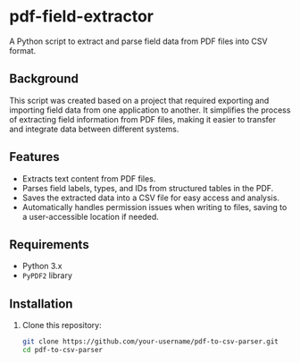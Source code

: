 # pdf-field-extractor
A Python script to extract and parse field data from PDF files into CSV format.

## Background

This script was created based on a project that required exporting and importing field data from one application to another. It simplifies the process of extracting field information from PDF files, making it easier to transfer and integrate data between different systems.

## Features

- Extracts text content from PDF files.
- Parses field labels, types, and IDs from structured tables in the PDF.
- Saves the extracted data into a CSV file for easy access and analysis.
- Automatically handles permission issues when writing to files, saving to a user-accessible location if needed.

## Requirements

- Python 3.x
- `PyPDF2` library

## Installation

1. Clone this repository:
   ```bash
   git clone https://github.com/your-username/pdf-to-csv-parser.git
   cd pdf-to-csv-parser
